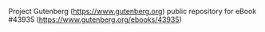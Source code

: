 Project Gutenberg (https://www.gutenberg.org) public repository for eBook #43935 (https://www.gutenberg.org/ebooks/43935)

